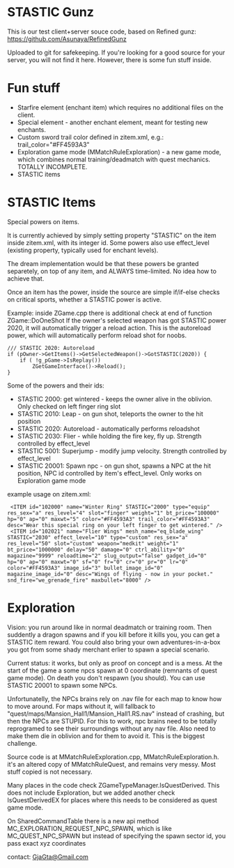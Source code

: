 # STASTIC Gunz

This is our test client+server souce code, based on Refined gunz: https://github.com/Asunaya/RefinedGunz

Uploaded to git for safekeeping. If you're looking for a good source for your server, you will not find it here. However, there is some fun stuff inside.

# Fun stuff
- Starfire element (enchant item) which requires no additional files on the client.
- Special element - another enchant element, meant for testing new enchants.
- Custom sword trail color defined in zitem.xml, e.g.: trail_color="#FF4593A3"
- Exploration game mode (MMatchRuleExploration) - a new game mode, which combines normal training/deadmatch with quest mechanics. TOTALLY INCOMPLETE.
- STASTIC items

# STASTIC Items
Special powers on items. 

It is currently achieved by simply setting property "STASTIC" on the item inside zitem.xml, with its integer id. Some powers also use effect_level (existing property, typically used for enchant levels).

The dream implementation would be that these powers be granted separetely, on top of any item, and ALWAYS time-limited. No idea how to achieve that.

Once an item has the power, inside the source are simple if/if-else checks on critical sports, whether a STASTIC power is active.

Example: inside ZGame.cpp there is additional check at end of function ZGame::DoOneShot
If the owner's selected weapon has got STASTIC power 2020, it will automatically trigger a reload action. 
This is the autoreload power, which will automatically perform reload shot for noobs.

```
/// STASTIC 2020: Autoreload
if (pOwner->GetItems()->GetSelectedWeapon()->GotSTASTIC(2020)) {
	if ( !g_pGame->IsReplay())
		ZGetGameInterface()->Reload();
}
```


Some of the powers and their ids:

- STASTIC 2000: get wintered - keeps the owner alive in the oblivion. Only checked on left finger ring slot
- STASTIC 2010: Leap - on gun shot, teleports the owner to the hit position 
- STASTIC 2020: Autoreload - automatically performs reloadshot
- STASTIC 2030: Flier - while holding the fire key, fly up. Strength controlled by effect_level
- STASTIC 5001: Superjump - modify jump velocity. Strength controlled by effect_level
- STASTIC 20001: Spawn npc - on gun shot, spawns a NPC at the hit position, NPC id controlled by item's effect_level. Only works on Exploration game mode

example usage on zitem.xml:

```
 <ITEM id="102000" name="Winter Ring" STASTIC="2000" type="equip" res_sex="a" res_level="4" slot="finger" weight="1" bt_price="100000" hp="0" ap="0" maxwt="5" color="#FF4593A3" trail_color="#FF4593A3" desc="Wear this special ring on your left finger to get wintered." />
 <ITEM id="102021" name="Flier Wings" mesh_name="eq_blade_wing" STASTIC="2030" effect_level="10" type="custom" res_sex="a" res_level="50" slot="custom" weapon="medkit" weight="1" bt_price="1000000" delay="50" damage="0" ctrl_ability="0" magazine="9999" reloadtime="2" slug_output="false" gadget_id="0" hp="0" ap="0" maxwt="0" sf="0" fr="0" cr="0" pr="0" lr="0" color="#FF4593A3" image_id="3" bullet_image_id="0" magazine_image_id="0" desc="Wings of flying - now in your pocket." snd_fire="we_grenade_fire" maxbullet="8000" />
```

# Exploration
Vision: you run around like in normal deadmatch or training room. Then suddently a dragon spawns and if you kill before it kills you, you can get a STASTIC item reward. You could also bring your own adventures-in-a-box you got from some shady merchant erlier to spawn a special scenario.

Current status: it works, but only as proof on concept and is a mess. At the start of the game a some npcs spawn at 0 coordinate (remnants of quest game mode). On death you don't respawn (you should). You can use STASTIC 20001 to spawn some NPCs.

Unfortunatelly, the NPCs brains rely on .nav file for each map to know how to move around. For maps without it, will fallback to "quest/maps/Mansion_Hall1/Mansion_Hall1.RS.nav" instead of crashing, but then the NPCs are STUPID. For this to work, npc brains need to be totally reprogramed to see their surroundings without any nav file. Also need to make them die in oblivion and for them to avoid it. This is the biggest challenge.

Source code is at MMatchRuleExploration.cpp, MMatchRuleExploration.h. it's an altered copy of MMatchRuleQuest, and remains very messy. Most stuff copied is not necessary.

Many places in the code check ZGameTypeManager.IsQuestDerived. This does not include Exploration, but we added another check IsQuestDerivedEX for places where this needs to be considered as quest game mode.

On SharedCommandTable there is a new api method MC_EXPLORATION_REQUEST_NPC_SPAWN, which is like MC_QUEST_NPC_SPAWN but instead of specifying the spawn sector id, you pass exact xyz coordinates

contact: GjaGta@Gmail.com
